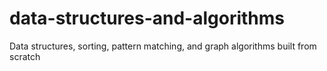 # data-structures-and-algorithms
Data structures, sorting, pattern matching, and graph algorithms built from scratch
